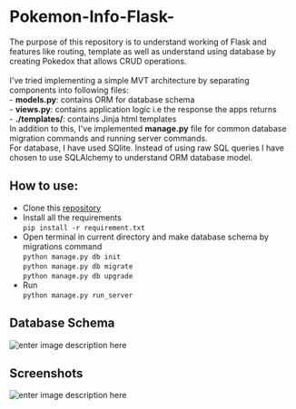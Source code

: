 # Pokemon-Info-Flask- 
The purpose of this repository is to understand working of Flask and features like routing, template as well as understand using database by creating Pokedox that allows CRUD operations.<br><br>
    I've tried implementing a simple MVT architecture by separating components into following files:<br>
            - **models.py**: contains ORM for database schema<br>
            - **views.py**: contains application logic i.e the response the apps returns<br>
            - **./templates/**: contains Jinja html templates<br>
    In addition to this, I've   implemented **manage.py** file for common database migration commands and running server commands.<br>
For database, I have used SQlite. Instead of using raw SQL queries  I have chosen to use SQLAlchemy to understand ORM database model.    
    
    
    
## How to use:    
- Clone this  [repository](https://github.com/sarangbishal/Pokemon-Info-Flask-)  
 - Install all the requirements  
`pip install -r requirement.txt`  
 - Open terminal in current directory and make database schema by migrations command  
`python manage.py db init`  
`python manage.py db migrate`  
`python manage.py db upgrade`  
 - Run   
 `python manage.py run_server`

## Database Schema
![enter image description here](https://github.com/sarangbishal/Pokemon-Info-Flask-/blob/master/assets/database%20schema.png)

## Screenshots
![enter image description here](https://github.com/sarangbishal/Pokemon-Info-Flask-/blob/master/assets/sc.gif)